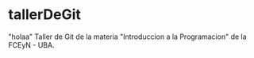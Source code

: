 # tallerDeGit
"holaa"
Taller de Git de la materia "Introduccion a la Programacion" de la FCEyN - UBA.
